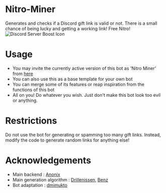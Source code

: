 # Nitro-Miner
Generates and checks if a Discord gift link is valid or not. There is a small chance of being lucky and getting a working link! Free Nitro!
![Discord Server Boost Icon](https://discord.com/assets/50f02014a2ac385c90461d9a4b80e482.svg)

# Usage
* You may invite the currently active version of this bot as 'Nitro Miner' from [here](https://mukto.live/bots)
* You can also use this as a base template for your own bot
* You can merge some of its features or reap inspiration from the functions of this bot
* All on you! Do whatever you wish. Just don't make this bot look too evil or anything.

# Restrictions
Do not use the bot for generating or spamming too many gift links. Instead, modify the code to generate random links for anything else!

# Acknowledgements
* Main backend : [Anonix](https://github.com/logicguy1/Discord-Nitro-Generator-and-Checker)
* Main generation algorithm : [Drillenissen](https://github.com/logicguy1), [Benz](https://github.com/Bennitenni111)
* Bot adaptation : [dmimukto](https://github.com/dmimukto)
